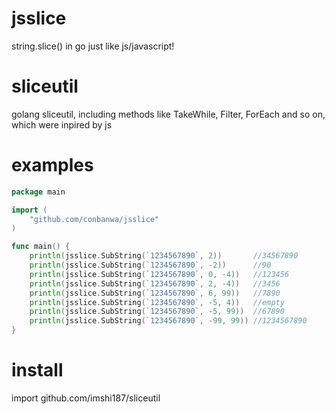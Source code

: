 # jsslice
string.slice() in go just like js/javascript!
# sliceutil

golang sliceutil, including methods like TakeWhile, Filter, ForEach and so on, which were inpired by js

# examples

```go
package main

import (
	"github.com/conbanwa/jsslice"
)

func main() {
	println(jsslice.SubString(`1234567890`, 2))       //34567890
	println(jsslice.SubString(`1234567890`, -2))      //90
	println(jsslice.SubString(`1234567890`, 0, -4))   //123456
	println(jsslice.SubString(`1234567890`, 2, -4))   //3456
	println(jsslice.SubString(`1234567890`, 6, 99))   //7890
	println(jsslice.SubString(`1234567890`, -5, 4))   //empty
	println(jsslice.SubString(`1234567890`, -5, 99))  //67890
	println(jsslice.SubString(`1234567890`, -99, 99)) //1234567890
}
```

# install

import github.com/imshi187/sliceutil
